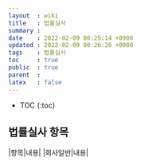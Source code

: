 ```yaml
---
layout  : wiki
title   : 법률실사 
summary : 
date    : 2022-02-09 00:25:14 +0900
updated : 2022-02-09 00:26:26 +0900
tags    : 법률실사 
toc     : true
public  : true
parent  : 
latex   : false
---
```

* TOC
{:toc}

## 법률실사 항목
|항목|내용|
|회사일반|내용|
